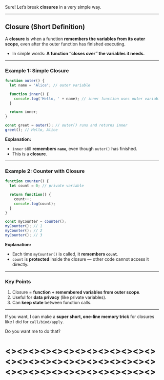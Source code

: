 
Sure! Let’s break **closures** in a very simple way.

---

## **Closure (Short Definition)**

A **closure** is when a function **remembers the variables from its outer scope**, even after the outer function has finished executing.

* In simple words: **A function “closes over” the variables it needs.**

---

### **Example 1: Simple Closure**

```javascript
function outer() {
  let name = 'Alice'; // outer variable

  function inner() {
    console.log('Hello, ' + name); // inner function uses outer variable
  }

  return inner;
}

const greet = outer(); // outer() runs and returns inner
greet(); // Hello, Alice
```

**Explanation:**

* `inner` still **remembers `name`**, even though `outer()` has finished.
* This is a **closure**.

---

### **Example 2: Counter with Closure**

```javascript
function counter() {
  let count = 0; // private variable

  return function() {
    count++;
    console.log(count);
  }
}

const myCounter = counter();
myCounter(); // 1
myCounter(); // 2
myCounter(); // 3
```

**Explanation:**

* Each time `myCounter()` is called, it **remembers `count`**.
* `count` is **protected** inside the closure — other code cannot access it directly.

---

### **Key Points**

1. Closure = **function + remembered variables from outer scope**.
2. Useful for **data privacy** (like private variables).
3. Can **keep state** between function calls.

---

If you want, I can make a **super short, one-line memory trick** for closures like I did for `call/bind/apply`.

Do you want me to do that?

# <><><><><><><><><><><><><><><><><><><><><><><><><><><><><><><><><><><><><><><>

